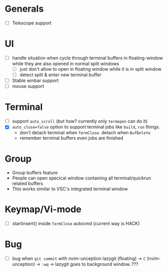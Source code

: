 # Generals
- [ ] Telescope support

# UI
- [ ] handle situation when cycle through terminal buffers in floating-window while they are also opened in normal split windows
    - [ ] just don't allow to open in floating window while it is in split window
    - [ ] detect split & enter new terminal buffer
- [ ] Stable winbar support
- [ ] mouse support

# Terminal
- [ ] support `auto_scroll` (but how? currently only `termopen` can do it)
- [x] `auto_close=false` option to support terminal jobs like `build`, `run` things.
    - don't detach terminal when `TermClose`. detach when `BufDelete`
    - remember terminal buffers even jobs are finished

# Group
- Group buffers feature
- People can open specical window containing all terminal/quickrun related buffers
- This works similar to VSC's integrated terminal window

# Keymap/Vi-mode
- [ ] startinsert() inside `TermClose` autocmd (current way is HACK)

# Bug
- [ ] bug when `git commit` with nvim-unception
    lazygit (floating) -> `C` (nvim-unception) -> `:wq` -> lazygit goes to background window..???
